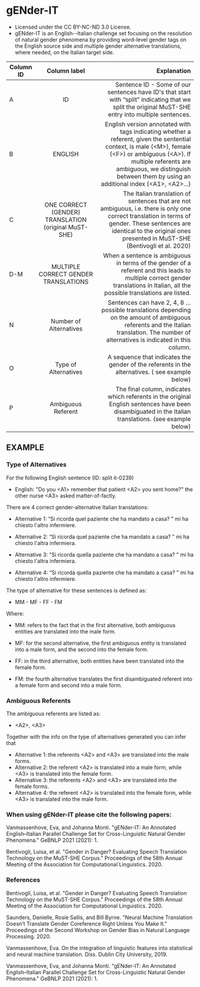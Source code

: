 # gENder-IT
- Licensed under the CC BY-NC-ND 3.0 License.
- gENder-IT is an English--Italian challenge set focusing on the resolution of natural gender phenomena by providing word-level gender tags on the English source side and multiple gender alternative translations, where needed, on the Italian target side. 



| Column ID     | Column label  | Explanation  |
| ------------- |:-------------:| ------------:|
| A             | ID            |Sentence ID - Some of our sentences have ID's that start with “split” indicating that we split the original MuST-SHE entry into multiple sentences. | 
| B             | ENGLISH       |   English version annotated with tags indicating whether a referent, given the sentential context, is male (\<M\>), female (\<F\>) or ambiguous (\<A\>). If multiple referents are ambiguous, we distinguish between them by using an additional index (\<A1\>, \<A2\>...) |
| C | ONE CORRECT (GENDER) TRANSLATION (original MuST-SHE)      | The Italian translation of sentences that are not ambiguous, i.e. there is only one correct translation in terms of gender. These sentences are identical to the original ones presented in MuST-SHE (Bentivogli et al. 2020)|
| D-M | MULTIPLE CORRECT GENDER TRANSLATIONS      | When a sentence is ambiguous in terms of the gender of a referent and this leads to multiple correct gender translations in Italian, all the possible translations are listed.  |
| N | Number of Alternatives      | Sentences can have 2, 4, 8 … possible translations depending on the amount of ambiguous referents and the Italian translation. The number of alternatives is indicated in this column. |
| O | Type of Alternatives      | A sequence that indicates the gender of the referents in the alternatives. ( see example below)|
| P | Ambiguous Referent      | The final column, indicates which referents in the original English sentences have been disambiguated in the Italian translations. (see example below)| 

 

## EXAMPLE

### Type of Alternatives

For the following English sentence (ID: split it-0239)
 
- English: "Do you \<A1\> remember that patient \<A2\> you sent home?" the other nurse \<A3\> asked matter-of-factly. 

There are 4 correct gender-alternative Italian translations:


- Alternative 1: “Si ricorda quel paziente che ha mandato a casa? " mi ha chiesto l'altro infermiere.

- Alternative 2: “Si ricorda quel paziente che ha mandato a casa? " mi ha chiesto l'altra infermiera.

- Alternative 3: “Si ricorda quella paziente che ha mandato a casa? " mi ha chiesto l'altra infermiera.

- Alternative 4: “Si ricorda quella paziente che ha mandato a casa? " mi ha chiesto l'altro infermiere.

The type of alternative for these sentences is defined as:

- MM - MF - FF - FM

Where:

- MM: refers to the fact that in the first alternative, both ambiguous entities are translated into the male form.

- MF: for the second alternative, the first ambiguous entity is translated into a male form, and the second into the female form.

- FF: in the third alternative, both entities have been translated into the female form.

- FM: the fourth alternative translates the first disambiguated referent into a female form and second into a male form.


### Ambiguous Referents

The ambiguous referents are listed as:

- \<A2\>, \<A3\>

Together with the info on the type of alternatives generated you can infer that
- Alternative 1: the referents \<A2\> and \<A3\> are translated into the male forms.
- Alternative 2: the referent \<A2\> is translated into a male form, while \<A3\> is translated into the female form.
- Alternative 3: the referents \<A2\> and \<A3\> are translated into the female forms.
- Alternative 4: the referent \<A2\> is translated into the female form, while \<A3\> is translated into the male form.
 
 
### When using gENder-IT please cite the following papers:

Vanmassenhove, Eva, and Johanna Monti. "gENder-IT: An Annotated English–Italian Parallel Challenge Set for Cross-Linguistic Natural Gender Phenomena." GeBNLP 2021 (2021): 1.

Bentivogli, Luisa, et al. "Gender in Danger? Evaluating Speech Translation Technology on the MuST-SHE Corpus." Proceedings of the 58th Annual Meeting of the Association for Computational Linguistics. 2020.


### References

Bentivogli, Luisa, et al. "Gender in Danger? Evaluating Speech Translation Technology on the MuST-SHE Corpus." Proceedings of the 58th Annual Meeting of the Association for Computational Linguistics. 2020.

Saunders, Danielle, Rosie Sallis, and Bill Byrne. "Neural Machine Translation Doesn’t Translate Gender Coreference Right Unless You Make It." Proceedings of the Second Workshop on Gender Bias in Natural Language Processing. 2020.

Vanmassenhove, Eva. On the integration of linguistic features into statistical and neural machine translation. Diss. Dublin City University, 2019.

Vanmassenhove, Eva, and Johanna Monti. "gENder-IT: An Annotated English–Italian Parallel Challenge Set for Cross-Linguistic Natural Gender Phenomena." GeBNLP 2021 (2021): 1.
 
